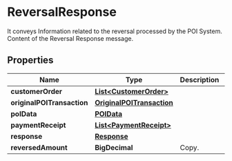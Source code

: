 

# ReversalResponse

It conveys Information related to the reversal processed by the POI System. Content of the Reversal Response message.

## Properties

| Name | Type | Description | Notes |
|------------ | ------------- | ------------- | -------------|
|**customerOrder** | [**List&lt;CustomerOrder&gt;**](CustomerOrder.md) |  |  [optional] |
|**originalPOITransaction** | [**OriginalPOITransaction**](OriginalPOITransaction.md) |  |  [optional] |
|**poIData** | [**POIData**](POIData.md) |  |  [optional] |
|**paymentReceipt** | [**List&lt;PaymentReceipt&gt;**](PaymentReceipt.md) |  |  [optional] |
|**response** | [**Response**](Response.md) |  |  |
|**reversedAmount** | **BigDecimal** | Copy. |  [optional] |



